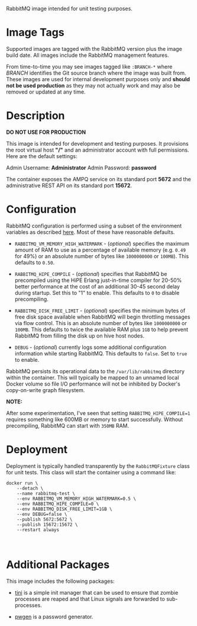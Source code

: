 RabbitMQ image intended for unit testing purposes.

# Image Tags

Supported images are tagged with the RabbitMQ version plus the image build date.  All images include the RabbitMQ management features.

From time-to-time you may see images tagged like `:BRANCH-*` where *BRANCH* identifies the Git source branch where the image was built from.  These images are used for internal development purposes only and **should not be used production** as they may not actually work and may also be removed or updated at any time.

# Description

**DO NOT USE FOR PRODUCTION**

This image is intended for development and testing purposes.  It provisions the root virtual host **"/"** and an administrator account with full permissions.  Here are the default settings:

Admin Username: **Administrator**
Admin Password: **password**

The container exposes the AMPQ service on its standard port **5672** and the administrative REST API on its standard port **15672**.

# Configuration

RabbitMQ configuration is performed using a subset of the environment variables as described [here](https://www.rabbitmq.com/configure.html).  Most of these have reasonable defaults.

* `RABBITMQ_VM_MEMORY_HIGH_WATERMARK` - (*optional*) specifies the maximum amount of RAM to use as a percentage of available memory (e.g. `0.49` for 49%) or an absolute number of bytes like `1000000000` or `100MB`).  This defaults to `0.50`.

* `RABBITMQ_HIPE_COMPILE` - (*optional*) specifies that RabbitMQ be precompiled using the HiPE Erlang just-in-time compiler for 20-50% better performance at the cost of an additional 30-45 second delay during startup.  Set this to "1" to enable.  This defaults to `0` to disable precompiling.

* `RABBITMQ_DISK_FREE_LIMIT` - (*optional*) specifies the minimum bytes of free disk space available when RabbitMQ will begin throttling messages via flow control.  This is an absolute number of bytes like `1000000000` or `100MB`.  This defaults to twice the available RAM plus `1GB` to help prevent RabbitMQ from filling the disk up on hive host nodes.

* `DEBUG` - (*optional*) currently logs some additional configuration information while starting RabbitMQ.  This defaults to `false`.  Set to `true` to enable.

RabbitMQ persists its operational data to the `/var/lib/rabbitmq` directory within the container.  This will typically be mapped to an unnamed local Docker volume so file I/O performance will not be inhibited by Docker's copy-on-write graph filesystem.

**NOTE:**

After some experimentation, I've seen that setting `RABBITMQ_HIPE_COMPILE=1` requires something like 600MB or memory to start successfully.  Without precompiling, RabbitMQ can start with `350MB` RAM.

# Deployment

Deployment is typically handled transparently by the `RabbitMQFixture` class for unit tests.  This class will start the container using a command like:

```
docker run \
    --detach \
    --name rabbitmq-test \
    --env RABBITMQ_VM_MEMORY_HIGH_WATERMARK=0.5 \
    --env RABBITMQ_HIPE_COMPILE=0 \
    --env RABBITMQ_DISK_FREE_LIMIT=1GB \
    --env DEBUG=false \
    --publish 5672:5672 \
    --publish 15672:15672 \
    --restart always
```
&nbsp;

# Additional Packages

This image includes the following packages:

* [tini](https://github.com/krallin/tini) is a simple init manager that can be used to ensure that zombie processes are reaped and that Linux signals are forwarded to sub-processes.

* [pwgen](https://linux.die.net/man/1/pwgen) is a password generator.
